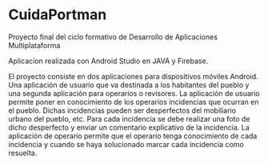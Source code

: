 # CuidaPortman
Proyecto final del ciclo formativo de Desarrollo de Aplicaciones Multiplataforma

Aplicacion realizada con Android Studio en JAVA y Firebase.

El proyecto consiste en dos aplicaciones para dispositivos móviles Android. Una aplicación de usuario que va destinada a los habitantes del pueblo y una segunda aplicación para operarios o revisores. 
La aplicación de usuario permite poner en conocimiento de los operarios incidencias que ocurran en el pueblo. Dichas incidencias pueden ser desperfectos del mobiliario urbano del pueblo, etc. Para cada incidencia se debe realizar una foto de dicho desperfecto y enviar un comentario explicativo de la incidencia.
La aplicación de operario permite que el operario tenga conocimiento de cada incidencia y cuando se haya solucionado marcar cada incidencia como resuelta.
